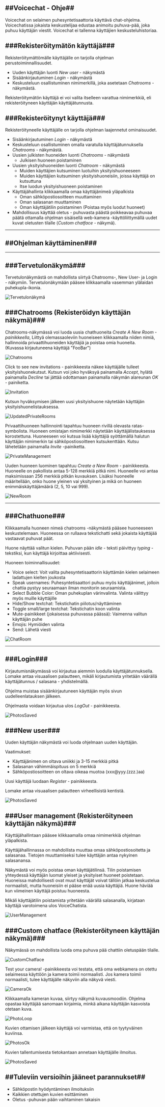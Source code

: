 ##Voicechat - Ohje##
--
Voicechat on selaimen puhesyntetisaattoria käyttävä chat-ohjelma. Voicechatissa jokaista keskustelijaa edustaa animoitu puhuva-pää, joka puhuu käyttäjän viestit. Voicechat ei tallenna käyttäjien keskusteluhistoriaa.

###Rekisteröitymätön käyttäjä###
--
Rekisteröitymättömälle käyttäjälle on tarjolla ohjelman perustoiminnallisuudet. 

- Uuden käyttäjän luonti *New user* - näkymästä
- Sisäänkirjautuminen *Login* - näkymästä
- Keskusteluun osallistuminen nimimerkillä, joka asetetaan *Chatrooms* - näkymästä.

Rekisteröitymätön käyttäjä ei voi valita itselleen varattua nimimerkkiä, eli rekisteröityneen käyttäjän käyttäjätunnusta. 

###Rekisteröitynyt käyttäjä###
--
Rekisteröityneelle käyttäjälle on tarjolla ohjelman laajennetut ominaisuudet. 

- Sisäänkirjautuminen *Login* - näkymästä
- Keskusteluun osallistuminen omalla varatulla käyttäjätunnuksella *Chatrooms* - näkymästä.
- Uusien julkisten huoneiden luonti *Chatrooms* - näkymästä
  - Julkisen huoneen poistaminen
- Uusien yksityishuoneiden luonti *Chatroom* - näkymästä
  - Muiden käyttäjien kutsuminen luotuihin yksityishuoneeseen
  - Muiden käyttäjien kutsuminen yksityishuoneisiin, joissa käyttäjä on kutsuttuna
  - Itse luodun yksityishuoneen poistaminen
- Käyttäjähallinta klikkaamalla omaa käyttäjänimeä yläpalkista
  - Oman sähköpostiosoitteen muuttaminen
  - Oman salasanan muuttaminen
  - Oman käyttäjätilin poistaminen (Poistaa myös luodut huoneet)
- Mahdollisuus käyttää oletus - puhuvasta päästä poikkeavaa puhuvaa päätä ottamalla ohjelman sisäisellä web-kamera -käyttöliittymällä uudet kuvat oletusten tilalle (*Custom chatface* - näkymä). 

---

##Ohjelman käyttäminen###
--

---

###Tervetulonäkymä###
--

Tervetulonäkymästä on mahdollista siirtyä Chatrooms-, New User- ja Login - näkymiin. Tervetulonäkymään pääsee klikkaamalla vasemman ylälaidan puhekupla-ikonia.

![Tervetulonäkymä](./images/vc1.png)

###Chatrooms (Rekisteröidyn käyttäjän näkymä)###
--

Chatrooms-näkymässä voi luoda uusia chathuoneita *Create A New Room - painikkeella*, Liittyä olemassaoleviin huoneiseen klikkaamalla niiden nimiä, hallinnoida privaattihuoneiden käyttäjiä ja poistaa omia huoneita.   
(Kuvassa kirjautuneena käyttäjä "FooBar")

![Chatrooms](./images/vc2.png)

Click to see new invitations - painikkeesta näkee käyttäjälle tulleet yksityishuonekutsut. Kutsun voi joko hyväksyä painamalla *Accept*, hylätä painamalla *Decline* tai jättää odottamaan painamalla näkymän alareunan *OK* - painiketta.

![Invitation](./images/vc3.png)

Kutsun hyväksymisen jälkeen uusi yksityishuone näytetään käyttäjän yksityishuonelistauksessa.

![UpdatedPrivateRooms](./images/vc4.png)

Privaattihuoneen hallinnointi tapahtuu huoneen rivillä olevasta ratas-symbolista. Huoneen omistajan nimimerkki näytetään käyttäjälistauksessa korostettuna. Huoneeseen voi kutsua lisää käyttäjiä syöttämällä halutun käyttäjän nimimerkin tai sähköpostiosoitteen kutsukenttään. Kutsu lähetetään painamalla *Invite* -painiketta.

![PrivateManagement](./images/vc5.png)

Uuden huoneen luominen tapahtuu *Create a New Room* - painikkeesta. Huoneelle on pakollista antaa 5-128 merkkiä pitkä nimi. Huoneelle voi antaa maksimissaan 256 merkkiä pitkän kuvauksen. Lisäksi huoneelle määritellään, onko huone yleinen vai yksityinen ja mikä on huoneen enimmäiskäyttäjämäärä (2, 5, 10 vai 999).

![NewRoom](./images/vc12.png)

---

###Chathuone###
--

Klikkaamalla huoneen nimeä chatrooms -näkymästä pääsee huoneeseen keskustelemaan. Huoneessa on rullaava tekstichatti sekä jokaista käyttäjää vastaavat puhuvat päät.

Huone näyttää valitun kielen. Puhuvan pään *idle* - teksti päivittyy *typing* -tekstiksi, kun käyttäjä kirjoittaa aktiivisesti.

Huoneen toiminnallisuudet:
- Voice select: Voit valita puhesyntetisaattorin käyttämän kielen selaimeen ladattujen kielten joukosta
- Speak usernames: Puhesyntetisaattori puhuu myös käyttäjänimet, jolloin chattia pystyy seuraamaan ilman monitorin seuraamista.
- Select Bubble Color: Oman puhekuplan värinvalinta. Valinta välittyy myös muille käyttäjille
- Hide/Show textchat: Tekstichatin piilotus/näyttäminen
- Toggle small/large textchat: Tekstichatin koon valinta
- Mute-painikkeet (jokaisessa puhuvassa päässä): Vaimenna valitun käyttäjän puhe
- Emojis: Hymiöiden valinta
- Send: Lähetä viesti

![ChatRoom](./images/vc16.png)

---

###Login###
--

Kirjautumisnäkymässä voi kirjautua aiemmin luodulla käyttäjätunnuksella. Lomake antaa visuaalisen palautteen, mikäli kirjautumista yritetään väärällä käyttäjätunnus / salasana - yhdistelmällä.

Ohjelma muistaa sisäänkirjautuneen käyttäjän myös sivun uudelleenlatauksen jälkeen.

Ohjelmasta voidaan kirjautua ulos *LogOut* - painikkeesta.

![PhotosSaved](./images/vc13.png)

###New user###
--

Uuden käyttäjän näkymästä voi luoda ohjelmaan uuden käyttäjän.

Vaatimukset:
- Käyttäjänimen on oltava uniikki ja 3-15 merkkiä pitkä
- Salasanan vähimmäispituus on 5 merkkiä
- Sähköpostiosoitteen on oltava oikeaa muotoa (xxx@yyy.(zzz.)aa)

Uusi käyttäjä luodaan *Register* - painikkeesta.

Lomake antaa visuaalisen palautteen virheellisistä kentistä.

![PhotosSaved](./images/vc14.png)

###User management (Rekisteröityneen käyttäjän näkymä)###
--

Käyttäjähallintaan pääsee klikkaamalla omaa nimimerkkiä ohjelman yläpalkista. 

Käyttäjähallinnassa on mahdollista muuttaa omaa sähköpostiosoitetta ja salasanaa. Tietojen muuttamiseksi tulee käyttäjän antaa nykyinen salasanansa.

Näkymästä voi myös poistaa oman käyttäjätilinsä. Tilin poistamisen yhteydessä käyttäjän luomat yleiset ja yksityiset huoneet poistetaan. Huoneissa mahdollisesti ovat muut käyttäjät voivat tällöin jatkaa keskustelua normaalisti, mutta huoneisiin ei pääse enää uusia käyttäjiä. Huone häviää kun viimeinen käyttäjä poistuu huoneesta.

Mikäli käyttäjätilin poistamista yritetään väärällä salasanalla, kirjataan käyttäjä varotoimena ulos VoiceChatista.

![UserManagement](./images/vc6.png)

###Custom chatface (Rekisteröityneen käyttäjän näkymä)###
--

Näkymässä on mahdollista luoda oma puhuva pää chattiin oletuspään tilalle. 

![CustomChatface](./images/vc7.png)

Test your camera! -painikkeesta voi testata, että oma webkamera on otettu selaimessa käyttöön ja kamera toimii normaalisti. Jos kamera toimii normaalisti, tulee käyttäjälle näkyviin alla näkyvä viesti. 

![CameraOk](./images/vc8.png)

Klikkaamalla kameran kuvaa, siirtyy näkymä kuvausmoodiin. Ohjelma opastaa käyttäjää sanomaan kirjaimia, minkä aikana käyttäjän kasvoista otetaan kuva.

![PhotoLoop](./images/vc9.png)

Kuvien ottamisen jälkeen käyttäjä voi varmistaa, että on tyytyväinen kuviinsa.

![PhotosOk](./images/vc10.png)

Kuvien tallentumisesta tietokantaan annetaan käyttäjälle ilmoitus.

![PhotosSaved](./images/vc11.png)

##Tuleviin versioihin jääneet parannukset##
--
- Sähköpostin hyödyntäminen ilmoituksiin
- Kaikkien otettujen kuvien esittäminen
- Oletus -puhuvan pään vaihtaminen takaisin
